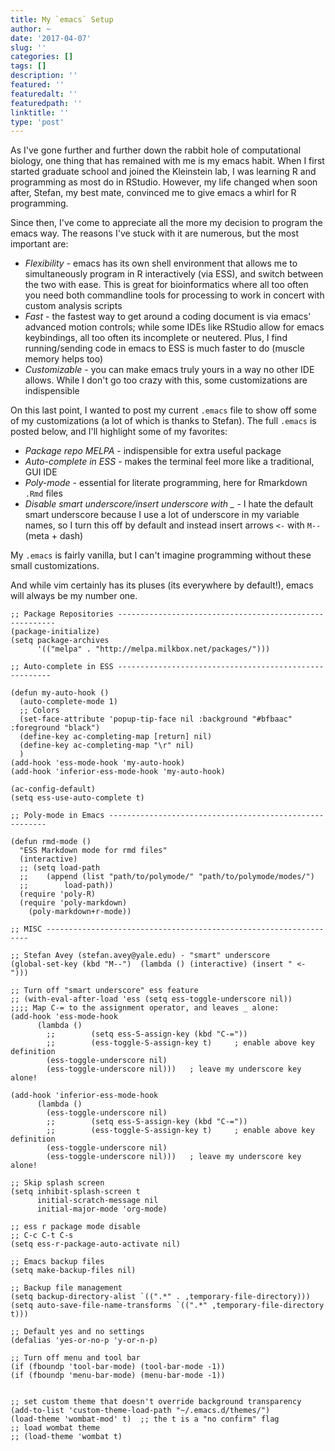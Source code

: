 ```yaml
---
title: My `emacs` Setup
author: ~
date: '2017-04-07'
slug: ''
categories: []
tags: []
description: ''
featured: ''
featuredalt: ''
featuredpath: ''
linktitle: ''
type: 'post'
---
```


As I've gone further and further down the rabbit hole of computational biology, one thing that has remained with me is my emacs habit. When I first started graduate school and joined the Kleinstein lab, I was learning R and programming as most do in RStudio. However, my life changed when soon after, Stefan, my best mate, convinced me to give emacs a whirl for R programming.

Since then, I've come to appreciate all the more my decision to program the emacs way. The reasons I've stuck with it are numerous, but the most important are:

* *Flexibility* - emacs has its own shell environment that allows me to simultaneously program in R interactively (via ESS), and switch between the two with ease. This is great for bioinformatics where all too often you need both commandline tools for processing to work in concert with custom analysis scripts
* *Fast* - the fastest way to get around a coding document is via emacs' advanced motion controls; while some IDEs like RStudio allow for emacs keybindings, all too often its incomplete or neutered. Plus, I find running/sending code in emacs to ESS is much faster to do (muscle memory helps too)
* *Customizable* - you can make emacs truly yours in a way no other IDE allows. While I don't go too crazy with this, some customizations are indispensible

On this last point, I wanted to post my current `.emacs` file to show off some of my customizations (a lot of which is thanks to Stefan). The full `.emacs` is posted below, and I'll highlight some of my favorites:

* *Package repo MELPA* - indispensible for extra useful package
* *Auto-complete in ESS* - makes the terminal feel more like a traditional, GUI IDE
* *Poly-mode* - essential for literate programming, here for Rmarkdown `.Rmd` files
* *Disable smart underscore/insert underscore with _* - I hate the default smart underscore because I use a lot of underscore in my variable names, so I turn this off by default and instead insert arrows `<-` with `M--` (meta + dash)

My `.emacs` is fairly vanilla, but I can't imagine programming without these small customizations. 

And while vim certainly has its pluses (its everywhere by default!), emacs will always be my number one.

```
;; Package Repositories --------------------------------------------------------
(package-initialize)
(setq package-archives
      '(("melpa" . "http://melpa.milkbox.net/packages/")))

;; Auto-complete in ESS -------------------------------------------------------

(defun my-auto-hook ()
  (auto-complete-mode 1)
  ;; Colors
  (set-face-attribute 'popup-tip-face nil :background "#bfbaac" :foreground "black")
  (define-key ac-completing-map [return] nil)
  (define-key ac-completing-map "\r" nil)
  )
(add-hook 'ess-mode-hook 'my-auto-hook)
(add-hook 'inferior-ess-mode-hook 'my-auto-hook)

(ac-config-default)
(setq ess-use-auto-complete t)

;; Poly-mode in Emacs --------------------------------------------------------

(defun rmd-mode ()
  "ESS Markdown mode for rmd files"
  (interactive)
  ;; (setq load-path
  ;; 	(append (list "path/to/polymode/" "path/to/polymode/modes/")
  ;; 		load-path))
  (require 'poly-R)
  (require 'poly-markdown)
    (poly-markdown+r-mode))

;; MISC ------------------------------------------------------------------

;; Stefan Avey (stefan.avey@yale.edu) - "smart" underscore
(global-set-key (kbd "M--")  (lambda () (interactive) (insert " <- ")))

;; Turn off "smart underscore" ess feature
;; (with-eval-after-load 'ess (setq ess-toggle-underscore nil))
;;;; Map C-= to the assignment operator, and leaves _ alone:
(add-hook 'ess-mode-hook
	  (lambda ()
	    ;;        (setq ess-S-assign-key (kbd "C-="))
	    ;;        (ess-toggle-S-assign-key t)     ; enable above key definition
	    (ess-toggle-underscore nil)
	    (ess-toggle-underscore nil)))   ; leave my underscore key alone!

(add-hook 'inferior-ess-mode-hook
	  (lambda ()
	    (ess-toggle-underscore nil)
	    ;;        (setq ess-S-assign-key (kbd "C-="))
	    ;;        (ess-toggle-S-assign-key t)     ; enable above key definition
	    (ess-toggle-underscore nil)
	    (ess-toggle-underscore nil)))   ; leave my underscore key alone!

;; Skip splash screen
(setq inhibit-splash-screen t
      initial-scratch-message nil
      initial-major-mode 'org-mode)

;; ess r package mode disable
;; C-c C-t C-s
(setq ess-r-package-auto-activate nil)

;; Emacs backup files
(setq make-backup-files nil)

;; Backup file management
(setq backup-directory-alist `((".*" . ,temporary-file-directory)))
(setq auto-save-file-name-transforms `((".*" ,temporary-file-directory t)))

;; Default yes and no settings
(defalias 'yes-or-no-p 'y-or-n-p)

;; Turn off menu and tool bar
(if (fboundp 'tool-bar-mode) (tool-bar-mode -1))
(if (fboundp 'menu-bar-mode) (menu-bar-mode -1))


;; set custom theme that doesn't override background transparency
(add-to-list 'custom-theme-load-path "~/.emacs.d/themes/") 
(load-theme 'wombat-mod' t)  ;; the t is a "no confirm" flag
;; load wombat theme
;; (load-theme 'wombat t)

```

